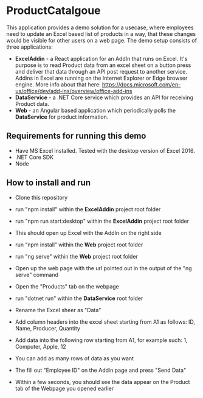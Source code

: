 # ProductCatalgoue
This application provides a demo solution for a usecase, where employees need to update an Excel based list of products in a way, that these changes would be visible for other users on a web page.
The demo setup consists of three applications:
- **ExcelAddin** - a React application for an AddIn that runs on Excel. It's purpose is to read Product data from an excel sheet on a button press and deliver that data through an API post request to another service. Addins in Excel are running on the Internet Explorer or Edge browser engine. More info about that here: https://docs.microsoft.com/en-us/office/dev/add-ins/overview/office-add-ins
- **DataService** - a .NET Core service which provides an API for receiving Product data.
- **Web** - an Angular based application which periodically polls the **DataService** for product information.

## Requirements for running this demo
- Have MS Excel installed. Tested with the desktop version of Excel 2016.
- .NET Core SDK
- Node
## How to install and run
- Clone this repository
- run "npm install" within the **ExcelAddin** project root folder
- run "npm run start:desktop" within the **ExcelAddin** project root folder
- This should open up Excel with the AddIn on the right side


- run “npm install” within the **Web** project root folder
- run "ng serve" within the **Web** project root folder
- Open up the web page with the url pointed out in the output of the "ng serve" command
- Open the "Products" tab on the webpage


- run "dotnet run" within the **DataService** root folder


- Rename the Excel sheer as "Data"
- Add column headers into the excel sheet starting from A1 as follows: ID, Name, Producer, Quantity
- Add data into the following row starting from A1, for example such: 1, Computer, Apple, 12
- You can add as many rows of data as you want
- The fill out "Employee ID" on the Addin page and press "Send Data"
- Within a few seconds, you should see the data appear on the Product tab of the Webpage you opened earlier
